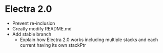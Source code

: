 # Electra 2.0

+ Prevent re-inclusion
+ Greatly modify README.md
+ Add stable branch
    + Explain how Electra 2.0 works including multiple stacks and each current having its own stackPtr
